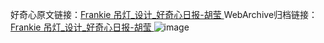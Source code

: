 好奇心原文链接：[Frankie 吊灯_设计_好奇心日报-胡莹 ](https://www.qdaily.com/articles/11129.html)
WebArchive归档链接：[Frankie 吊灯_设计_好奇心日报-胡莹 ](http://web.archive.org/web/20190623163801/https://www.qdaily.com/articles/11129.html)
![image](http://ww3.sinaimg.cn/large/007d5XDply1g3wcvne84jj30u03knwst)